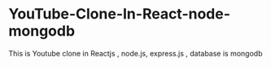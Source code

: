 # YouTube-Clone-In-React-node-mongodb
This is Youtube clone in Reactjs , node.js, express.js , database is mongodb 
